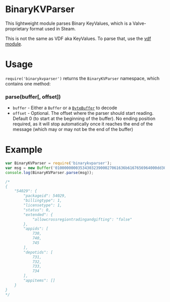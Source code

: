 # BinaryKVParser

This lightweight module parses Binary KeyValues, which is a Valve-proprietary format used in Steam.

This is not the same as VDF aka KeyValues. To parse that, use the [vdf module](https://www.npmjs.com/package/vdf).

# Usage

`require('binarykvparser')` returns the `BinaryKVParser` namespace, which contains one method:

### parse(buffer[, offset])
- `buffer` - Either a `Buffer` or a [`ByteBuffer`](https://www.npmjs.com/package/bytebuffer) to decode
- `offset` - Optional. The offset where the parser should start reading. Default 0 (to start at the beginning of the buffer). No ending position required, as it will stop automatically once it reaches the end of the message (which may or may not be the end of the buffer)

# Example

```js
var BinaryKVParser = require('binarykvparser');
var msg = new Buffer('0100000000353430323900027061636b6167656964000dd300000262696c6c696e67747970650001000000026c6963656e736574797065000100000002737461747573000000000000657874656e6465640001616c6c6f7763726f7373726567696f6e74726164696e67616e6467696674696e670066616c736500080061707069647300023000da020000023100e4020000023200e902000008006465706f7469647300023000db020000023100dc020000023200dd020000023300de02000008006170706974656d7300080808', 'hex');
console.log(BinaryKVParser.parse(msg));

/*
{
	"54029": {
		"packageid": 54029,
		"billingtype": 1,
		"licensetype": 1,
		"status": 0,
		"extended": {
			"allowcrossregiontradingandgifting": "false"
		},
		"appids": [
			730,
			740,
			745
		],
		"depotids": [
			731,
			732,
			733,
			734
		],
		"appitems": []
	}
}
*/
```
